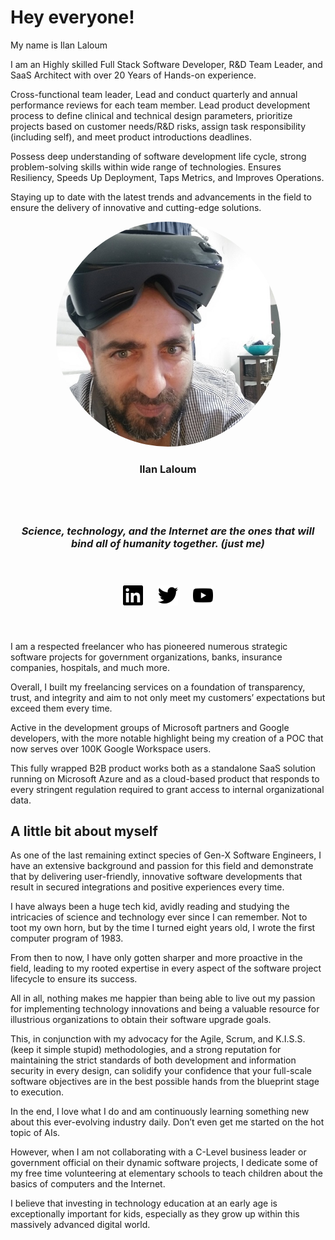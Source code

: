 # Hey everyone!
My name is Ilan Laloum

I am an Highly skilled Full Stack Software Developer, R&D Team Leader, and SaaS Architect with over 20 Years of Hands-on experience.

Cross-functional team leader, Lead and conduct quarterly and annual performance reviews for each team member. Lead product development process to define clinical and technical design parameters, prioritize projects based on customer needs/R&D risks, assign task responsibility (including self), and meet product introductions deadlines.

Possess deep understanding of software development life cycle, strong problem-solving skills within wide range of technologies. Ensures Resiliency, Speeds Up Deployment, Taps Metrics, and Improves Operations.

Staying up to date with the latest trends and advancements in the field to ensure the delivery of innovative and cutting-edge solutions.

<div style="text-align:center;">
	<img alt="Ilan Laloum - in vr" style="max-width:360px;border-radius:50%;" title="Ilan Laloum vr photo" src="imgs/ilan_laloum_vr_xsmall.jpg" />
	<div markdown="1" style="padding-bottom:40px">
	
### Ilan Laloum
	
</div><p markdown="1">
	
### ___Science, technology, and the Internet are the ones that will bind all of humanity together.__ (just me)_</p>
</div>

<p style="vertical-align:middle; text-align:center;padding:40px 0">
	<a href="https://www.linkedin.com/in/ilanlal" title="Ilan Laloum on Linkedin" style="margin:0 10px;"><img style="background-color:#0070CF" height="32" width="32" src="svgs/linkedin.svg"></a>
	<a href="https://twitter.com/admeasy" title="Easy ADM on Twitter" target="_blank" style="margin:0 10px;"><img style="background-color:#0070CF"height="32" width="32" src="svgs/twitter.svg" /></a>
	<a href="https://www.youtube.com/channel/UCnILURglxbBZIaU4lMJfzug" title="Easy ADM Youtube channel" style="margin:0 10px;"><img style="background-color:#FF0000" height="32" width="32" src="svgs/youtube.svg" /></a>
</p>

I am a respected freelancer who has pioneered numerous strategic software projects for government organizations, banks, insurance companies, hospitals, and much more.

Overall, I built my freelancing services on a foundation of transparency, trust, and integrity and aim to not only meet my customers’ expectations but exceed them every time. 

Active in the development groups of Microsoft partners and Google developers, with the more notable highlight being my creation of a POC that now serves over 100K Google Workspace users. 

This fully wrapped B2B product works both as a standalone SaaS solution running on Microsoft Azure and as a cloud-based product that responds to every stringent regulation required to grant access to internal organizational data.

## A little bit about myself

As one of the last remaining extinct species of Gen-X Software Engineers, I have an extensive background and passion for this field and demonstrate that by delivering user-friendly, innovative software developments that result in secured integrations and positive experiences every time. 

I have always been a huge tech kid, avidly reading and studying the intricacies of science and technology ever since I can remember. Not to toot my own horn, but by the time I turned eight years old, I wrote the first computer program of 1983.

From then to now, I have only gotten sharper and more proactive in the field, leading to my rooted expertise in every aspect of the software project lifecycle to ensure its success. 

All in all, nothing makes me happier than being able to live out my passion for implementing technology innovations and being a valuable resource for illustrious organizations to obtain their software upgrade goals. 

This, in conjunction with my advocacy for the Agile, Scrum, and K.I.S.S. (keep it simple stupid) methodologies, and a strong reputation for maintaining the strict standards of both development and information security in every design, can solidify your confidence that your full-scale software objectives are in the best possible hands from the blueprint stage to execution.

In the end, I love what I do and am continuously learning something new about this ever-evolving industry daily. Don’t even get me started on the hot topic of AIs. 

However, when I am not collaborating with a C-Level business leader or government official on their dynamic software projects, I dedicate some of my free time volunteering at elementary schools to teach children about the basics of computers and the Internet.

I believe that investing in technology education at an early age is exceptionally important for kids, especially as they grow up within this massively advanced digital world. 